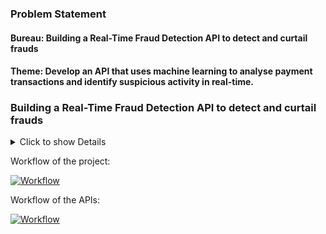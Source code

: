 ### Problem Statement
#### Bureau: Building a Real-Time Fraud Detection API to detect and curtail frauds


#### Theme: Develop an API that uses machine learning to analyse payment transactions and identify suspicious activity in real-time.

### Building a Real-Time Fraud Detection API to detect and curtail frauds

<details>
  <summary>Click to show Details</summary>



In the fast-paced realm of digital payments, ensuring the safety and reliability of transactions is of utmost importance. As the Unified Payments Interface (UPI) gains widespread acceptance in India and beyond, an urgent call arises for a robust system capable of promptly identifying and flagging potentially suspicious transactions.

While UPI was originally available in mainly one form factor, cards and other form factors have been added to the same. Fintech innovation leads to fraud innovation as well since access to technology is fairly democratised.

The other trend we’ve been noticing is that Fraud is no longer a single player game - that is to say, one off projects by one fraudster are rare. The industrialisation of fraud via syndicates and fraud rings across India and the world has made it harder to prevent abuse - but our mission at Bureau is to empower fintech and financial sector companies with the tools and know-how in order to make transacting online safer for all customers.

A common way in which customers lose money is via social engineering fraud which can happen when a fraudster calls or contacts a customer and gains their trust by pretending to be a person in a position of power or authority to get them to reveal account information or one time passwords, leading to an account takeover. Typically, when such a fraud occurs - the usage patterns change and our role as an infrastructure company is to be able to detect anomalies that are indicative or risky or fraudulent behaviour.

As part of this hackathon, we want to see if you can get into the minds of fraudsters and think about the different ways in which they would try to take advantage of account information obtained from a user. What would the cat and mouse game of figuring out patterns and anomalies look like when API-fied?

For example, if the victim is someone who never fills fuel but a transaction at a petrol bunk to the tune of 40,000 rupees is seen ( which would indicate filling several trucks worth of Diesel ) - then it is certainly likely that there is some anomalous behaviour underway that needs to be investigated by adding additional and strategic friction before letting the payment go through.

To solve this challenge, develop an API that does real-time monitoring and analyses transactional attributes such as amount, frequency, location, device usage, and transaction timing, as well as user-specific parameters like spending behaviours, transaction history, geographic location, device details, and account activity, by harnessing machine learning algorithms such as i-Forest, ECOD , auto encoders, local outlier factor (LOF), and others.

The solution should be able to flag these scenarios:

If the user tries to make transactions with a total cumulative amount >= to 70% of the card balance and the balance >= Rs 3,00,000 within 12 hours. (RULE-001)
Users transact from more than 5 locations (the minimum difference is 200KM between two locations) and transact with that card for more than 1,00,000 Rs within a 12-hour window. (RULE-002)
If the transactions from a card don’t follow the coherent pattern of the last 12-hour/1-day/7-day window. (RULE-003)
If the transaction doesn’t follow a coherent pattern with the merchant category code of the last 3-day/7-day/30-day for the card (RULE-004)
The input is a json payload containing relevant fields for the above scenarios:

{
"mti": "0100",
"processingCode": "000000",
"transactionAmount": "0000000000.00",
"dateTimeTransaction": "2412192200",
"cardholderBillingConversionRate": "61000000",
"stan": "13244",
"timeLocalTransaction": "192200",
"dateLocalTransaction": "2412",
"expiryDate": "2306",
"conversionDate": "0911",
"merchantCategoryCode": "5969",
"posEntryMode": "810",
"acquiringInstitutionCode": "013992",
"forwardingInstitutionCode": "001695",
"rrn": "1122033441",
"cardAcceptorTerminalId": "8999840",
"cardAcceptorId": "89050840 ",
"cardAcceptorNameLocation": "NETFLIXUS",
"cardBalance": "0000000000.00",
"additionalData48": "T",
"transactionCurrencyCode": "840",
"cardholderBillingCurrencyCode": "840",
"posDataCode": "102510800600084063368",
"originalDataElement": "01001324424121922000000001399200000001695", "channel": "ECOM",
"encryptedPan": "Kg1WR6lwTruEPIDK0GS4w82/wrFeXTU5SjD9TfyUXmc=", "network": "MASTER",
"dcc": false,
"kitNo": "1020001031",
"factorOfAuthorization": 0,
"authenticationScore": 0,
"contactless": false,
"international": true,
"preValidated": false,

"enhancedLimitWhiteListing": false, "transactionOrigin": "ECOM", "transactionType": "ECOM", "isExternalAuth": false, "encryptedHexCardNo":

"2a0d5647a9704ebb843c80cad064b8c3cdbfc2b15e5d35394a30fd4dfc945e67", "isTokenized": false,
"entityId": "EKCZSH8MA5",
"moneySendTxn": false,

"mcRefundTxn": false, "mpqrtxn": false, "authorisationStatus": true, "latitude": "28.644800", "longitude":"77.216721"

}

The output response must be in json and should follow this structure: {

"status": "ALERT/OK",
"ruleViolated": ["RULE-001", "RULE-003"], "timestamp": "unix timestamp in string"

}

Submission Format:

Fully functional API hosted on any freeware server . If required we can provide AWS Infrastructure. API documentation if the specifications are different than above.
Source Code files
Summary of the solution that includes Architecture and Flow Diagram

</details>


Workflow of the project:

  [![Workflow](https://github.com/poorvika7khanna/fraud-detection-backend/blob/main/Workflow_fraud_detection.png)]()


Workflow of the APIs:

  [![Workflow](https://github.com/poorvika7khanna/fraud-detection-backend/blob/main/Workflow_fraud_detection.png)]()


